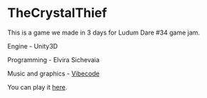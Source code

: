 # TheCrystalThief
This is a game we made in 3 days for Ludum Dare #34 game jam.
<p>Engine - Unity3D</p>
<p>Programming - Elvira Sichevaia</p>
<p>Music and graphics - <a href="vibecode.audio">Vibecode</a></p>

You can play it <a href="https://dl.dropboxusercontent.com/u/43387704/LudumDare34/TheCrystalThief/index.html">here</a>.
